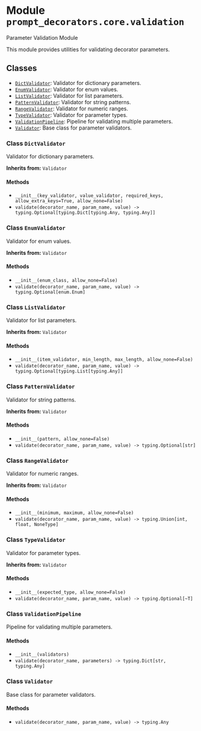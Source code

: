 # Module `prompt_decorators.core.validation`

Parameter Validation Module

This module provides utilities for validating decorator parameters.

## Classes

- [`DictValidator`](#class-dictvalidator): Validator for dictionary parameters.
- [`EnumValidator`](#class-enumvalidator): Validator for enum values.
- [`ListValidator`](#class-listvalidator): Validator for list parameters.
- [`PatternValidator`](#class-patternvalidator): Validator for string patterns.
- [`RangeValidator`](#class-rangevalidator): Validator for numeric ranges.
- [`TypeValidator`](#class-typevalidator): Validator for parameter types.
- [`ValidationPipeline`](#class-validationpipeline): Pipeline for validating multiple parameters.
- [`Validator`](#class-validator): Base class for parameter validators.

### Class `DictValidator`

Validator for dictionary parameters.

**Inherits from:** `Validator`

#### Methods

- `__init__(key_validator, value_validator, required_keys, allow_extra_keys=True, allow_none=False)`
- `validate(decorator_name, param_name, value) -> typing.Optional[typing.Dict[typing.Any, typing.Any]]`

### Class `EnumValidator`

Validator for enum values.

**Inherits from:** `Validator`

#### Methods

- `__init__(enum_class, allow_none=False)`
- `validate(decorator_name, param_name, value) -> typing.Optional[enum.Enum]`

### Class `ListValidator`

Validator for list parameters.

**Inherits from:** `Validator`

#### Methods

- `__init__(item_validator, min_length, max_length, allow_none=False)`
- `validate(decorator_name, param_name, value) -> typing.Optional[typing.List[typing.Any]]`

### Class `PatternValidator`

Validator for string patterns.

**Inherits from:** `Validator`

#### Methods

- `__init__(pattern, allow_none=False)`
- `validate(decorator_name, param_name, value) -> typing.Optional[str]`

### Class `RangeValidator`

Validator for numeric ranges.

**Inherits from:** `Validator`

#### Methods

- `__init__(minimum, maximum, allow_none=False)`
- `validate(decorator_name, param_name, value) -> typing.Union[int, float, NoneType]`

### Class `TypeValidator`

Validator for parameter types.

**Inherits from:** `Validator`

#### Methods

- `__init__(expected_type, allow_none=False)`
- `validate(decorator_name, param_name, value) -> typing.Optional[~T]`

### Class `ValidationPipeline`

Pipeline for validating multiple parameters.

#### Methods

- `__init__(validators)`
- `validate(decorator_name, parameters) -> typing.Dict[str, typing.Any]`

### Class `Validator`

Base class for parameter validators.

#### Methods

- `validate(decorator_name, param_name, value) -> typing.Any`
